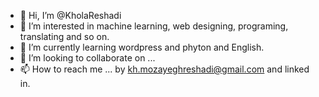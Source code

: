 - 👋 Hi, I’m @KholaReshadi
- 👀 I’m interested in machine learning, web designing, programing, translating and so on. 
- 🌱 I’m currently learning wordpress and phyton and English.
- 💞️ I’m looking to collaborate on ...
- 📫 How to reach me ... by kh.mozayeghreshadi@gmail.com and linked in. 

<!---
KholaReshadi/KholaReshadi is a ✨ special ✨ repository because its `README.md` (this file) appears on your GitHub profile.
You can click the Preview link to take a look at your changes.
--->
